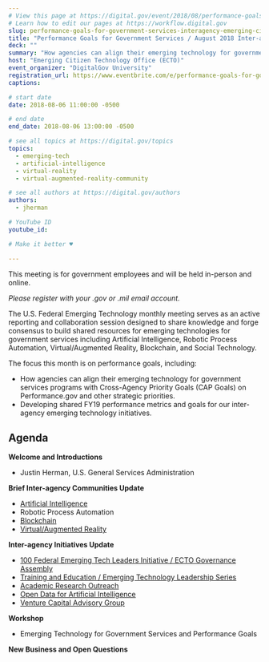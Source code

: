 ```yaml
---
# View this page at https://digital.gov/event/2018/08/performance-goals-for-government-services-august
# Learn how to edit our pages at https://workflow.digital.gov
slug: performance-goals-for-government-services-interagency-emerging-citizen-technology-meeting-aug-2018
title: "Performance Goals for Government Services / August 2018 Inter-agency Emerging Citizen Technology Meeting"
deck: ""
summary: "How agencies can align their emerging technology for government services programs with Cross-Agency Priority Goals (CAP Goals) on Performance.gov and other strategic priorities."
host: "Emerging Citizen Technology Office (ECTO)"
event_organizer: "DigitalGov University"
registration_url: https://www.eventbrite.com/e/performance-goals-for-government-services-inter-agency-emerging-citizen-technology-meeting-aug-2018-registration-48453323194
captions: 

# start date
date: 2018-08-06 11:00:00 -0500

# end date
end_date: 2018-08-06 13:00:00 -0500

# see all topics at https://digital.gov/topics
topics: 
  - emerging-tech
  - artificial-intelligence
  - virtual-reality
  - virtual-augmented-reality-community

# see all authors at https://digital.gov/authors
authors: 
  - jherman

# YouTube ID
youtube_id: 

# Make it better ♥

---
```


This meeting is for government employees and will be held in-person and online. 

_Please register with your .gov or .mil email account._

The U.S. Federal Emerging Technology monthly meeting serves as an active reporting and collaboration session designed to share knowledge and forge consensus to build shared resources for emerging technologies for government services including Artificial Intelligence, Robotic Process Automation, Virtual/Augmented Reality, Blockchain, and Social Technology.

The focus this month is on performance goals, including:

- How agencies can align their emerging technology for government services programs with Cross-Agency Priority Goals (CAP Goals) on Performance.gov and other strategic priorities.
- Developing shared FY19 performance metrics and goals for our inter-agency emerging technology initiatives.

## Agenda

**Welcome and Introductions**

- Justin Herman, U.S. General Services Administration

**Brief Inter-agency Communities Update**

- [Artificial Intelligence](https://emerging.digital.gov/artificial-intelligence/)
- Robotic Process Automation
- [Blockchain](https://emerging.digital.gov/blockchain/)
- [Virtual/Augmented Reality](https://emerging.digital.gov/virtual-reality/)

**Inter-agency Initiatives Update**

- [100 Federal Emerging Tech Leaders Initiative / ECTO Governance Assembly](https://emerging.digital.gov/100Leaders/)
- [Training and Education / Emerging Technology Leadership Series](https://emerging.digital.gov/Training/)
- [Academic Research Outreach](https://emerging.digital.gov/AcademicOutreach/)
- [Open Data for Artificial Intelligence](https://emerging.digital.gov/OpenDataforAI/)
- [Venture Capital Advisory Group](https://emerging.digital.gov/VentureCapital/)

**Workshop**

- Emerging Technology for Government Services and Performance Goals

**New Business and Open Questions**
